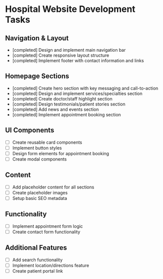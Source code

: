 # Hospital Website Development Tasks

## Navigation & Layout
- [completed] Design and implement main navigation bar
- [completed] Create responsive layout structure
- [completed] Implement footer with contact information and links

## Homepage Sections
- [completed] Create hero section with key messaging and call-to-action
- [completed] Design and implement services/specialties section
- [completed] Create doctor/staff highlight section
- [completed] Design testimonials/patient stories section
- [completed] Add news and events section
- [completed] Implement appointment booking section

## UI Components
- [ ] Create reusable card components
- [ ] Implement button styles
- [ ] Design form elements for appointment booking
- [ ] Create modal components

## Content
- [ ] Add placeholder content for all sections
- [ ] Create placeholder images
- [ ] Setup basic SEO metadata

## Functionality
- [ ] Implement appointment form logic
- [ ] Create contact form functionality

## Additional Features
- [ ] Add search functionality
- [ ] Implement location/directions feature
- [ ] Create patient portal link
